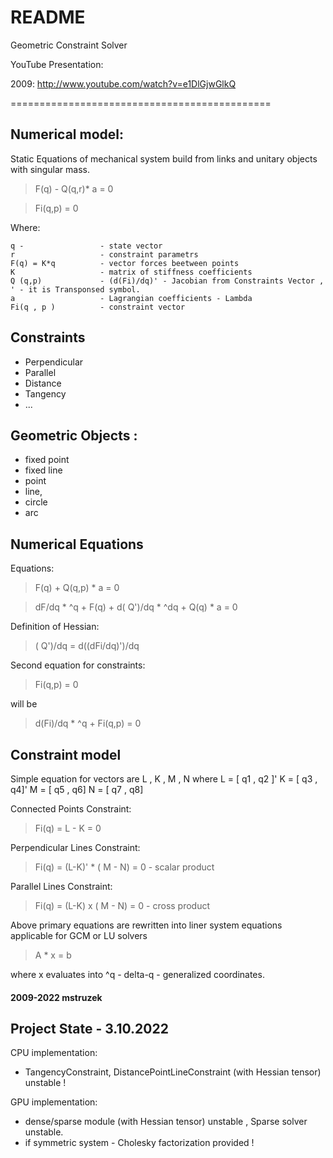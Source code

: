 README
=============================================

Geometric Constraint Solver

YouTube Presentation:

2009: http://www.youtube.com/watch?v=e1DlGjwGlkQ

=============================================


## Numerical model:

Static Equations of mechanical system  build from links and unitary objects with singular mass.

> F(q) - Q(q,r)* a    = 0

> Fi(q,p)             = 0

Where:

    q -                 - state vector  
    r                   - constraint parametrs
    F(q) = K*q          - vector forces beetween points
    K                   - matrix of stiffness coefficients 
    Q (q,p)             - (d(Fi)/dq)' - Jacobian from Constraints Vector , ' - it is Transponsed symbol.
    a                   - Lagrangian coefficients - Lambda
    Fi(q , p )          - constraint vector

## Constraints

- Perpendicular
- Parallel
- Distance
- Tangency 
- ... 

## Geometric Objects : 

- fixed point
- fixed line
- point
- line, 
- circle
- arc
   

## Numerical Equations

Equations:

> F(q) + Q(q,p)  * a    = 0

> dF/dq * ^q  + F(q)  +  d( Q')/dq * ^dq + Q(q) * a = 0         

Definition of Hessian:

> ( Q')/dq = d((dFi/dq)')/dq 

Second equation for constraints: 

> Fi(q,p)                       = 0

will be

> d(Fi)/dq * ^q + Fi(q,p)       = 0
    

## Constraint model

Simple equation for vectors are   L , K , M , N  where L = [ q1 , q2 ]'  K  = [ q3 , q4]'  M  = [ q5 , q6]  N = [ q7 , q8] 

Connected Points Constraint:
> Fi(q)  =   L - K        = 0   

Perpendicular Lines Constraint:
> Fi(q) = (L-K)' * ( M - N)  = 0            - scalar product   

Parallel Lines Constraint:
> Fi(q) = (L-K) x ( M - N)  = 0             - cross product 

 
Above primary equations are rewritten into liner system equations applicable for GCM or LU solvers 

> A * x  = b

where x evaluates into ^q - delta-q - generalized coordinates. 

 
#### 2009-2022 mstruzek


## Project State - 3.10.2022

CPU implementation: 
- TangencyConstraint, DistancePointLineConstraint (with Hessian tensor) unstable !

GPU implementation:
- dense/sparse module (with Hessian tensor) unstable , Sparse solver unstable.
- if symmetric system - Cholesky factorization provided ! 

